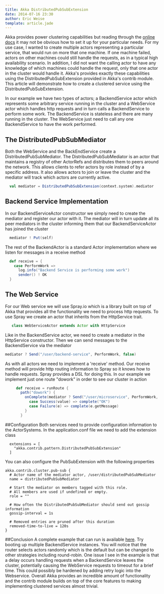 ```yaml
---
title: Akka DistributedPubSubExtension
date: 2014-07-16 23:30
author: Eric Weise
template: article.jade
---
```


Akka provides power clustering capabilities but reading through the <a href='http://doc.akka.io/docs/akka/2.3.2/scala/cluster-usage.html'>online docs</a> it may not be obvious how to set it up for your particular needs. For my use case, I wanted to create multiple actors representing a particular service, that would run on more that one machine. If one machine failed, actors on other machines could still handle the requests, as in a typical high availability scenario. In addition, I did not want the calling actor to have any knowledge of which machines could handle the request, only that one actor in the cluster would handle it. Akka's provides exactly these capabilities using the DistributedPubSubExtension provided in Akka's contrib module. This article will demonstrate how to create a clustered service using the DistributedPubSubExtension.
<p>In our example we have two types of actors; a BackendService actor which represents some arbitrary service running in the cluster and a WebService actor which handles http requests and in turn calls a BackendService to perform some work. The BackendService is stateless and there are many running in the cluster. The WebService just need to call any one BackendService to have the work performed.



## The DistributedPubSubMediator
Both the WebService and the BackEndService create a DistributedPubSubMediator. The DistributedPubSubMediator is an actor that maintains a registry of other ActorRefs and distributes them to peers around the network. This allows clients to refer actors by role instead of by a specific address. It also allows actors to join or leave the cluster and the mediator will track which actors are currently active.

```scala
  val mediator = DistributedPubSubExtension(context.system).mediator
```


## Backend Service Implementation

In our BackendServiceActor constructor we simply need to create the mediator and register our actor with it. The mediator will in turn update all its peer mediators in the cluster informing them that our BackendServiceActor has joined the cluster

```scala
  mediator ! Put(self)
```

The rest of the BackendActor is a standard Actor implementation where we listen for messages in a receive method

```scala
  def receive = {
    case PerformWork =>
      log.info("Backend Service is performing some work")
      sender() ! OK
  }
```

## The Web Service

For our Web service we will use Spray.io which is a library built on top of Akka that provides all the functionality we need to process http requests. To use Spray we create an actor that inherits from the HttpService trait.
```scala
   class WebServiceActor extends Actor with HttpService
```

Like in the BackendService actor, we need to create a mediator in the HttpService constructor. Then we can send messages to the BackendService via the mediator
```scala
mediator ? Send("/user/backend-service", PerformWork, false)
```

As with all actors we need to implement a 'receive' method. Our receive method will provide http routing information to Spray so it knows how to handle requests. Spray provides a DSL for doing this. In our example we implement just one route "dowork" in order to see our cluster in action

```scala
     def receive = runRoute {
       path("dowork") {
         onComplete(mediator ? Send("/user/microservice", PerformWork, false)) {
           case Success(value) => complete("OK")
           case Failure(e) => complete(e.getMessage)
         }
       }

```

##Configuration
Both services need to provide configuration information to the ActorSystems. In the application.conf file we need to add the extension class

```
  extensions = [
    "akka.contrib.pattern.DistributedPubSubExtension"
  ]
```

You can also configure the PubSubExtension with the following properties
```
akka.contrib.cluster.pub-sub {
  # Actor name of the mediator actor, /user/distributedPubSubMediator
  name = distributedPubSubMediator

  # Start the mediator on members tagged with this role.
  # All members are used if undefined or empty.
  role = ""

  # How often the DistributedPubSubMediator should send out gossip information
  gossip-interval = 1s

  # Removed entries are pruned after this duration
  removed-time-to-live = 120s
}
```

##Conclusion
A complete example that can run is available  <a href="https://github.com/eweise/akka-pubsub-cluster-example">here</a>. Try booting up multiple BackendService instances. You will notice that the router selects actors randomly which is the default but can be changed to other strategies including round-robin. One issue I see in the example is that a delay occurs handling requests when a BackendService leaves the cluster, potentially causing the WebService requests to timeout for a brief time. This could possibly be hardened by adding retry logic into the Webservice. Overall Akka provides an incredible amount of functionality and the contrib module builds on top of the core features to making implementing clustered services almost trivial.

